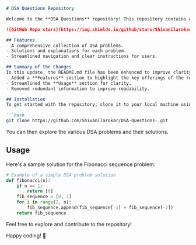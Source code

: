 ```markdown
# DSA Questions Repository

Welcome to the **DSA Questions** repository! This repository contains a collection of Data Structures and Algorithms (DSA) problems designed to help you enhance your coding skills.

![GitHub Repo stars](https://img.shields.io/github/stars/Shivanilarokar/DSA-Questions-) ![GitHub forks](https://img.shields.io/github/forks/Shivanilarokar/DSA-Questions-) ![GitHub issues](https://img.shields.io/github/issues/Shivanilarokar/DSA-Questions-)

## Features
- A comprehensive collection of DSA problems.
- Solutions and explanations for each problem.
- Streamlined navigation and clear instructions for users.

## Summary of the Changes
In this update, the README.md file has been enhanced to improve clarity and provide a more structured overview of the repository. The following changes were made:
- Added a **Features** section to highlight the key offerings of the repository.
- Streamlined the **Usage** section for clarity.
- Removed redundant information to improve readability.

## Installation
To get started with the repository, clone it to your local machine using the following command:

```bash
git clone https://github.com/Shivanilarokar/DSA-Questions-.git
```

You can then explore the various DSA problems and their solutions.

## Usage
Here's a sample solution for the Fibonacci sequence problem:

```python
# Example of a simple DSA problem solution
def fibonacci(n):
    if n == 1:
        return [0]
    fib_sequence = [0, 1]
    for i in range(2, n):
        fib_sequence.append(fib_sequence[-1] + fib_sequence[-2])
    return fib_sequence
```

Feel free to explore and contribute to the repository!

Happy coding! 🚀
```